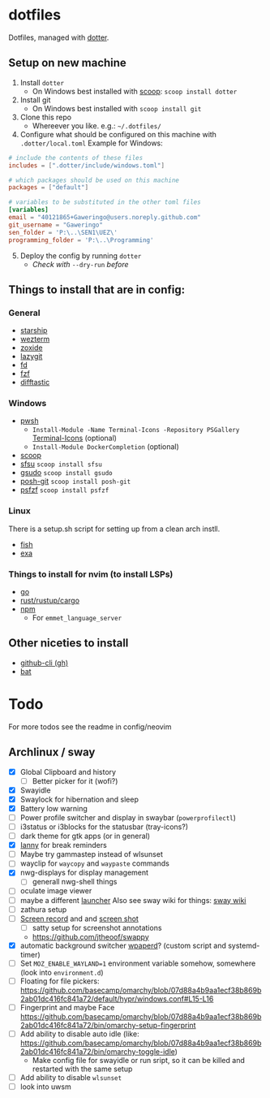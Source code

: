 # dotfiles
Dotfiles, managed with [dotter](https://github.com/SuperCuber/dotter).
## Setup on new machine
1. Install `dotter`
    - On Windows best installed with [scoop](https://scoop.sh): `scoop install dotter`
2. Install git
    - On Windows best installed with `scoop install git`
3. Clone this repo
    - Whereever you like. e.g.: `~/.dotfiles/`
4. Configure what should be configured on this machine with `.dotter/local.toml`
Example for Windows:
```toml
# include the contents of these files
includes = [".dotter/include/windows.toml"]

# which packages should be used on this machine
packages = ["default"]

# variables to be substituted in the other toml files
[variables]
email = "40121865+Gaweringo@users.noreply.github.com"
git_username = "Gaweringo"
sen_folder = 'P:\..\SEN1\UEZ\'
programming_folder = 'P:\..\Programming'
```
5. Deploy the config by running `dotter`
    - *Check with* `--dry-run` *before*

## Things to install that are in config:
### General
- [starship](https://starship.rs)
- [wezterm](https://wezfurlong.org/wezterm/index.html)
- [zoxide](https://github.com/ajeetdsouza/zoxide)
- [lazygit](https://github.com/jesseduffield/lazygit)
- [fd](https://github.com/sharkdp/fd)
- [fzf](https://github.com/junegunn/fzf)
- [difftastic](https://github.com/Wilfred/difftastic)

### Windows
- [pwsh](https://learn.microsoft.com/en-us/powershell/scripting/install/installing-powershell-on-windows)
    - `Install-Module -Name Terminal-Icons -Repository PSGallery` [Terminal-Icons](https://github.com/devblackops/Terminal-Icons) (optional)
    - `Install-Module DockerCompletion` (optional)
- [scoop](https://scoop.sh)
- [sfsu](https://github.com/jewlexx/sfsu) `scoop install sfsu`
- [gsudo](https://github.com/gerardog/gsudo) `scoop install gsudo`
- [posh-git](https://github.com/dahlbyk/posh-git) `scoop install posh-git`
- [psfzf](https://github.com/kelleyma49/PSFzf) `scoop install psfzf`

### Linux
There is a setup.sh script for setting up from a clean arch instll.

- [fish](https://fishshell.com/)
- [exa](https://the.exa.website/)


### Things to install for nvim (to install LSPs)
- [go](https://go.dev/)
- [rust/rustup/cargo](https://rustup.rs/)
- [npm](https://docs.npmjs.com/downloading-and-installing-node-js-and-npm)
    - For `emmet_language_server`

## Other niceties to install
- [github-cli (gh)](https://github.com/cli/cli)
- [bat](https://github.com/sharkdp/bat)

# Todo
For more todos see the readme in config/neovim

## Archlinux / sway
- [X] Global Clipboard and history
    - [ ] Better picker for it (wofi?)
- [X] Swayidle
- [X] Swaylock for hibernation and sleep
- [X] Battery low warning
- [ ] Power profile switcher and display in swaybar (`powerprofilectl`)
- [ ] i3status or i3blocks for the statusbar (tray-icons?)
- [ ] dark theme for gtk apps (or in general)
- [X] [Ianny](https://github.com/zefr0x/ianny) for break reminders
- [ ] Maybe try gammastep instead of wlsunset
- [ ] wayclip for `waycopy` and `waypaste` commands
- [X] nwg-displays for display management
    - [ ] generall nwg-shell things
- [ ] oculate image viewer
- [ ] maybe a different [launcher](https://github.com/cyclopsian/wdisplays)
    Also see sway wiki for things: [sway wiki](https://github.com/swaywm/sway/wiki/Useful-add-ons-for-sway)
- [ ] zathura setup
- [ ] [Screen record](https://github.com/natpen/awesome-wayland?tab=readme-ov-file#screencasting) and and [screen shot](https://github.com/natpen/awesome-wayland?tab=readme-ov-file#screenshots)
    - [ ] satty setup for screenshot annotations
    - https://github.com/jtheoof/swappy
- [X] automatic background switcher [wpaperd](https://github.com/danyspin97/wpaperd)? (custom script and systemd-timer)
- [ ] Set `MOZ_ENABLE_WAYLAND=1` environment variable somehow, somewhere (look into `environment.d`)
- [ ] Floating for file pickers: https://github.com/basecamp/omarchy/blob/07d88a4b9aa1ecf38b869b2ab01dc416fc841a72/default/hypr/windows.conf#L15-L16
- [ ] Fingerprint and maybe Face https://github.com/basecamp/omarchy/blob/07d88a4b9aa1ecf38b869b2ab01dc416fc841a72/bin/omarchy-setup-fingerprint
- [ ] Add ability to disable auto idle (like: https://github.com/basecamp/omarchy/blob/07d88a4b9aa1ecf38b869b2ab01dc416fc841a72/bin/omarchy-toggle-idle)
    - Make config file for swayidle or run sript, so it can be killed and restarted with the same setup
- [ ] Add ability to disable `wlsunset`
- [ ] look into uwsm
